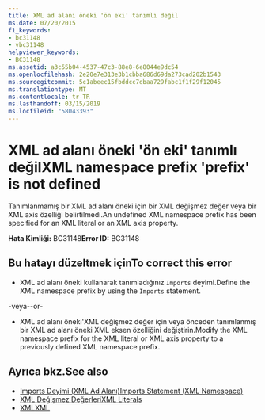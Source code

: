 ```yaml
---
title: XML ad alanı öneki 'ön eki' tanımlı değil
ms.date: 07/20/2015
f1_keywords:
- bc31148
- vbc31148
helpviewer_keywords:
- BC31148
ms.assetid: a3c55b04-4537-47c3-88e8-6e8044e9dc54
ms.openlocfilehash: 2e20e7e313e3b1cbba686d69da273cad202b1543
ms.sourcegitcommit: 5c1abeec15fbddcc7dbaa729fabc1f1f29f12045
ms.translationtype: MT
ms.contentlocale: tr-TR
ms.lasthandoff: 03/15/2019
ms.locfileid: "58043393"
---
```

# <a name="xml-namespace-prefix-prefix-is-not-defined"></a><span data-ttu-id="6d9a0-102">XML ad alanı öneki 'ön eki' tanımlı değil</span><span class="sxs-lookup"><span data-stu-id="6d9a0-102">XML namespace prefix 'prefix' is not defined</span></span>
<span data-ttu-id="6d9a0-103">Tanımlanmamış bir XML ad alanı öneki için bir XML değişmez değer veya bir XML axis özelliği belirtilmedi.</span><span class="sxs-lookup"><span data-stu-id="6d9a0-103">An undefined XML namespace prefix has been specified for an XML literal or an XML axis property.</span></span>  
  
 <span data-ttu-id="6d9a0-104">**Hata Kimliği:** BC31148</span><span class="sxs-lookup"><span data-stu-id="6d9a0-104">**Error ID:** BC31148</span></span>  
  
## <a name="to-correct-this-error"></a><span data-ttu-id="6d9a0-105">Bu hatayı düzeltmek için</span><span class="sxs-lookup"><span data-stu-id="6d9a0-105">To correct this error</span></span>  
  
-   <span data-ttu-id="6d9a0-106">XML ad alanı öneki kullanarak tanımladığınız `Imports` deyimi.</span><span class="sxs-lookup"><span data-stu-id="6d9a0-106">Define the XML namespace prefix by using the `Imports` statement.</span></span>  
  
 <span data-ttu-id="6d9a0-107">-veya-</span><span class="sxs-lookup"><span data-stu-id="6d9a0-107">-or-</span></span>  
  
-   <span data-ttu-id="6d9a0-108">XML ad alanı öneki'XML değişmez değer için veya önceden tanımlanmış bir XML ad alanı öneki XML eksen özelliğini değiştirin.</span><span class="sxs-lookup"><span data-stu-id="6d9a0-108">Modify the XML namespace prefix for the XML literal or XML axis property to a previously defined XML namespace prefix.</span></span>  
  
## <a name="see-also"></a><span data-ttu-id="6d9a0-109">Ayrıca bkz.</span><span class="sxs-lookup"><span data-stu-id="6d9a0-109">See also</span></span>

- [<span data-ttu-id="6d9a0-110">Imports Deyimi (XML Ad Alanı)</span><span class="sxs-lookup"><span data-stu-id="6d9a0-110">Imports Statement (XML Namespace)</span></span>](../../visual-basic/language-reference/statements/imports-statement-xml-namespace.md)
- [<span data-ttu-id="6d9a0-111">XML Değişmez Değerleri</span><span class="sxs-lookup"><span data-stu-id="6d9a0-111">XML Literals</span></span>](../../visual-basic/language-reference/xml-literals/index.md)
- [<span data-ttu-id="6d9a0-112">XML</span><span class="sxs-lookup"><span data-stu-id="6d9a0-112">XML</span></span>](../../visual-basic/programming-guide/language-features/xml/index.md)
